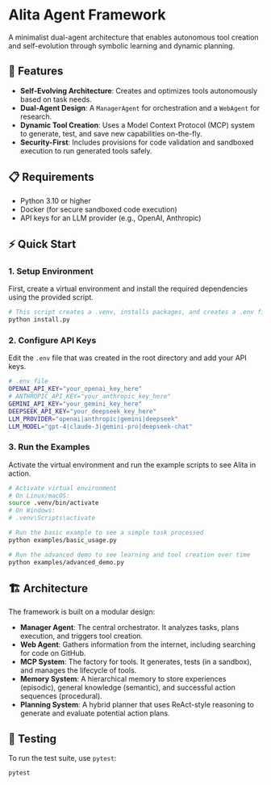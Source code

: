 # Alita Agent Framework

A minimalist dual-agent architecture that enables autonomous tool creation and self-evolution through symbolic learning and dynamic planning.

## 🚀 Features

- **Self-Evolving Architecture**: Creates and optimizes tools autonomously based on task needs.
- **Dual-Agent Design**: A `ManagerAgent` for orchestration and a `WebAgent` for research.
- **Dynamic Tool Creation**: Uses a Model Context Protocol (MCP) system to generate, test, and save new capabilities on-the-fly.
- **Security-First**: Includes provisions for code validation and sandboxed execution to run generated tools safely.

## 📋 Requirements

- Python 3.10 or higher
- Docker (for secure sandboxed code execution)
- API keys for an LLM provider (e.g., OpenAI, Anthropic)

## ⚡ Quick Start

### 1. Setup Environment

First, create a virtual environment and install the required dependencies using the provided script.

```bash
# This script creates a .venv, installs packages, and creates a .env file
python install.py
```

### 2. Configure API Keys

Edit the `.env` file that was created in the root directory and add your API keys.

```bash
# .env file
OPENAI_API_KEY="your_openai_key_here"
# ANTHROPIC_API_KEY="your_anthropic_key_here"
GEMINI_API_KEY="your_gemini_key_here"
DEEPSEEK_API_KEY="your_deepseek_key_here"
LLM_PROVIDER="openai|anthropic|gemini|deepseek"
LLM_MODEL="gpt-4|claude-3|gemini-pro|deepseek-chat"
```

### 3. Run the Examples

Activate the virtual environment and run the example scripts to see Alita in action.

```bash
# Activate virtual environment
# On Linux/macOS:
source .venv/bin/activate
# On Windows:
# .venv\Scripts\activate

# Run the basic example to see a simple task processed
python examples/basic_usage.py

# Run the advanced demo to see learning and tool creation over time
python examples/advanced_demo.py
```

## 🏗️ Architecture

The framework is built on a modular design:

- **Manager Agent**: The central orchestrator. It analyzes tasks, plans execution, and triggers tool creation.
- **Web Agent**: Gathers information from the internet, including searching for code on GitHub.
- **MCP System**: The factory for tools. It generates, tests (in a sandbox), and manages the lifecycle of tools.
- **Memory System**: A hierarchical memory to store experiences (episodic), general knowledge (semantic), and successful action sequences (procedural).
- **Planning System**: A hybrid planner that uses ReAct-style reasoning to generate and evaluate potential action plans.

## 🧪 Testing

To run the test suite, use `pytest`:

```bash
pytest
```
